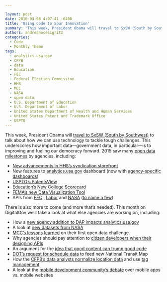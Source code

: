```yaml
---

layout: post
date: 2016-03-08 4:07:41 -0400
title: 'Using Code to Spur Innovation'
summary: 'This week, President Obama will travel to SxSW (South by Southwest) to talk about how we can use technology to tackle tough challenges. This underscores how important data&mdash;government data, in particular&mdash;is to improving and fueling our democracy forward. 2015 saw many open data milestones by agencies, including\: New advancements in HHS&rsquo;s syndication storefront New features'
authors: andreanocesigritz
categories:
  - Code
  - Monthly Theme
tags:
  - analytics.usa.gov
  - CFPB
  - data
  - Education
  - FEC
  - Federal Election Commission
  - HHS
  - MCC
  - NASA
  - open data
  - U.S. Department of Education
  - U.S. Department of Labor
  - United States Department of Health and Human Services
  - United States Patent and Trademark Office
  - USPTO
---
```


This week, President Obama will [travel to SxSW (South by Southwest)](https://www.whitehouse.gov/blog/2016/03/05/weekly-address-sxsw) to talk about how we can use technology to tackle tough challenges. This underscores how important data—government data, in particular—is to improving and fueling our democracy forward. 2015 saw many [open data milestones](https://www.whitehouse.gov/blog/2016/02/05/open-data-empowering-americans-make-data-driven-decisions) by agencies, including:

  * [New advancements in HHS’s syndication storefront](https://www.WHATEVER/2015/12/21/with-collaboration-comes-great-things/)
  * New features to [analytics.usa.gov](https://www.WHATEVER/2015/12/01/analytics-usa-gov-new-features-and-more-data/) dashboard (now with [agency-specific dashboards](https://www.WHATEVER/2016/02/18/analytics-usa-gov-now-with-agency-specific-dashboards/))
  * [USPTO’s PatentsView](https://www.WHATEVER/2015/09/23/the-data-briefing-surrounded-by-fields-of-federal-data-u-s-patent-and-trademark-offices-patentsview/)
  * [Education’s New College Scorecard](https://www.WHATEVER/2015/09/18/under-the-hood-building-a-new-college-scorecard-with-students/)
  * [FEMA’s new Data Visualization Tool](https://www.WHATEVER/2015/07/24/free-the-data-femas-new-data-visualization-tool/)
  * APIs from [FEC](https://www.WHATEVER/2015/07/09/introducing-the-federal-election-commissions-first-api/) , [Labor](https://www.WHATEVER/2015/07/01/safety-and-transparency-through-data/) and [NASA](https://www.WHATEVER/2015/05/27/the-api-briefing-nasa-builds-api-nasa-gov-to-launch-more-apis-to-developers/) ([to name a few](https://www.WHATEVER/tag/wednesday-api-briefing/))

There is also more to come (and more that’s needed). This month on DigitalGov we’ll take a look at what else agencies are working on, including:

  * How a [new agency addition to DAP impacts analytics.usa.gov](https://www.WHATEVER/2016/03/22/the-postal-service-just-broke-analytics-usa-gov/)
  * A look at [new datasets from NASA](https://www.WHATEVER/2016/04/01/your-trek-to-vesta-mars-starts-now/)
  * [MCC’s lessons learned](https://www.WHATEVER/2016/03/25/mcc-builds-on-lessons-learned-in-launch-of-second-open-data-challenge/) on their first open data challenge
  * Why agencies should pay attention to [citizen developers when their designing APIs](https://www.WHATEVER/2016/03/02/the-data-briefing-serving-citizen-developers-inside-and-outside-of-the-federal-government/)
  * An argument for the [idea that good content can trump good code](https://www.WHATEVER/2016/03/28/the-content-corner-code-is-a-tool-content-is-the-solution/)
  * [DOT&#8217;s request for schedule data](https://www.WHATEVER/2016/03/24/dot-seeking-data-for-new-national-transit-map/) to feed new National Transit Map
  * How the [CFPB’s data analysts normalize location data](https://www.WHATEVER/2016/03/11/seeing-states-the-right-way-how-to-weigh-data-by-population/) and use [tag management](https://www.WHATEVER/2016/03/31/tag-management-a-digital-analysts-best-friend/)
  * A look at the [mobile development community&#8217;s debate](https://www.WHATEVER/2016/03/09/the-data-briefing-mobile-websites-or-mobile-apps-or-both/) over mobile apps vs. mobile websites